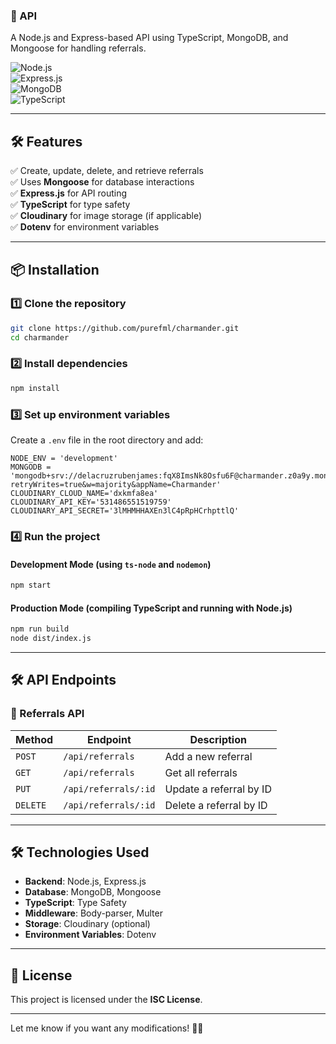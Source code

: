### **📜 API**  
A Node.js and Express-based API using TypeScript, MongoDB, and Mongoose for handling referrals.  

![Node.js](https://img.shields.io/badge/Node.js-339933?style=for-the-badge&logo=nodedotjs&logoColor=white)  
![Express.js](https://img.shields.io/badge/Express-000000?style=for-the-badge&logo=express&logoColor=white)  
![MongoDB](https://img.shields.io/badge/MongoDB-47A248?style=for-the-badge&logo=mongodb&logoColor=white)  
![TypeScript](https://img.shields.io/badge/TypeScript-3178C6?style=for-the-badge&logo=typescript&logoColor=white)  

---

## **🛠️ Features**  
✅ Create, update, delete, and retrieve referrals  
✅ Uses **Mongoose** for database interactions  
✅ **Express.js** for API routing  
✅ **TypeScript** for type safety  
✅ **Cloudinary** for image storage (if applicable)  
✅ **Dotenv** for environment variables  

---

## **📦 Installation**  

### **1️⃣ Clone the repository**  
```sh
git clone https://github.com/purefml/charmander.git
cd charmander
```

### **2️⃣ Install dependencies**  
```sh
npm install
```

### **3️⃣ Set up environment variables**  
Create a `.env` file in the root directory and add:  
```env
NODE_ENV = 'development'
MONGODB = 'mongodb+srv://delacruzrubenjames:fqX8ImsNk8Osfu6F@charmander.z0a9y.mongodb.net/?retryWrites=true&w=majority&appName=Charmander'
CLOUDINARY_CLOUD_NAME='dxkmfa8ea'
CLOUDINARY_API_KEY='531486551519759'
CLOUDINARY_API_SECRET='3lMHMHHAXEn3lC4pRpHCrhpttlQ'
```

### **4️⃣ Run the project**  

#### **Development Mode (using `ts-node` and `nodemon`)**  
```sh
npm start
```

#### **Production Mode (compiling TypeScript and running with Node.js)**  
```sh
npm run build
node dist/index.js
```

---

## **🛠️ API Endpoints**  

### **📌 Referrals API**
| Method | Endpoint | Description |
|--------|---------|------------|
| `POST` | `/api/referrals` | Add a new referral |
| `GET` | `/api/referrals` | Get all referrals |
| `PUT` | `/api/referrals/:id` | Update a referral by ID |
| `DELETE` | `/api/referrals/:id` | Delete a referral by ID |

---

## **🛠️ Technologies Used**  
- **Backend**: Node.js, Express.js  
- **Database**: MongoDB, Mongoose  
- **TypeScript**: Type Safety  
- **Middleware**: Body-parser, Multer  
- **Storage**: Cloudinary (optional)  
- **Environment Variables**: Dotenv  

---

## **📜 License**  
This project is licensed under the **ISC License**.  

---

Let me know if you want any modifications! 🚀🔥
